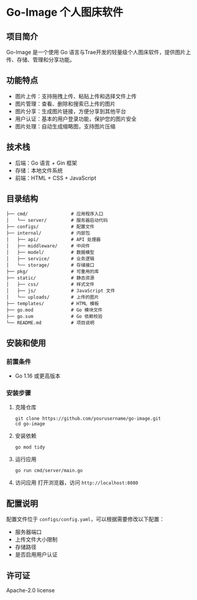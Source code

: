 # Go-Image 个人图床软件

## 项目简介

Go-Image 是一个使用 Go 语言与Trae开发的轻量级个人图床软件，提供图片上传、存储、管理和分享功能。

## 功能特点

- 图片上传：支持拖拽上传、粘贴上传和选择文件上传
- 图片管理：查看、删除和搜索已上传的图片
- 图片分享：生成图片链接，方便分享到其他平台
- 用户认证：基本的用户登录功能，保护您的图片安全
- 图片处理：自动生成缩略图，支持图片压缩

## 技术栈

- 后端：Go 语言 + Gin 框架
- 存储：本地文件系统
- 前端：HTML + CSS + JavaScript

## 目录结构

```
├── cmd/                # 应用程序入口
│   └── server/         # 服务器启动代码
├── configs/            # 配置文件
├── internal/           # 内部包
│   ├── api/            # API 处理器
│   ├── middleware/     # 中间件
│   ├── model/          # 数据模型
│   ├── service/        # 业务逻辑
│   └── storage/        # 存储接口
├── pkg/                # 可重用的库
├── static/             # 静态资源
│   ├── css/            # 样式文件
│   ├── js/             # JavaScript 文件
│   └── uploads/        # 上传的图片
├── templates/          # HTML 模板
├── go.mod              # Go 模块文件
├── go.sum              # Go 依赖校验
└── README.md           # 项目说明
```

## 安装和使用

### 前置条件

- Go 1.16 或更高版本

### 安装步骤

1. 克隆仓库

   ```
   git clone https://github.com/yourusername/go-image.git
   cd go-image
   ```

2. 安装依赖

   ```
   go mod tidy
   ```

3. 运行应用

   ```
   go run cmd/server/main.go
   ```

4. 访问应用
   打开浏览器，访问 `http://localhost:8080`

## 配置说明

配置文件位于 `configs/config.yaml`，可以根据需要修改以下配置：

- 服务器端口
- 上传文件大小限制
- 存储路径
- 是否启用用户认证

## 许可证

Apache-2.0 license
